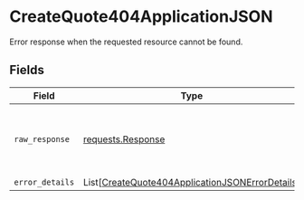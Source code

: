 # CreateQuote404ApplicationJSON

Error response when the requested resource cannot be found.


## Fields

| Field                                                                                                               | Type                                                                                                                | Required                                                                                                            | Description                                                                                                         |
| ------------------------------------------------------------------------------------------------------------------- | ------------------------------------------------------------------------------------------------------------------- | ------------------------------------------------------------------------------------------------------------------- | ------------------------------------------------------------------------------------------------------------------- |
| `raw_response`                                                                                                      | [requests.Response](https://requests.readthedocs.io/en/latest/api/#requests.Response)                               | :heavy_minus_sign:                                                                                                  | Raw HTTP response; suitable for custom response parsing                                                             |
| `error_details`                                                                                                     | List[[CreateQuote404ApplicationJSONErrorDetails](../../models/errors/createquote404applicationjsonerrordetails.md)] | :heavy_minus_sign:                                                                                                  | N/A                                                                                                                 |